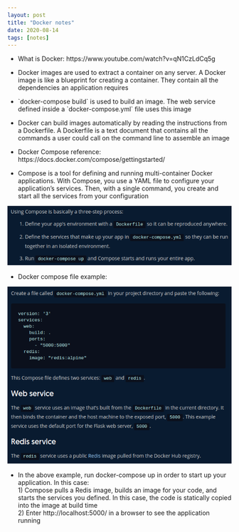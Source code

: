 ```yaml
---
layout: post
title: "Docker notes"
date: 2020-08-14
tags: [notes]
---
```


- <p>What is Docker: https://www.youtube.com/watch?v=qN1CzLdCq5g</p>

- <p>Docker images are used to extract a container on any server. A Docker image is like a blueprint for creating a container. They contain all the dependencies an application requires</p>

- <p>`docker-compose build` is used to build an image. The web service defined inside a `docker-compose.yml` file uses this image</p>

- <p>Docker can build images automatically by reading the instructions from a Dockerfile. A Dockerfile is a text document that contains all the commands a user could call on the command line to assemble an image</p>

- <p>Docker Compose reference: https://docs.docker.com/compose/gettingstarted/</p>

- <p>Compose is a tool for defining and running multi-container Docker applications. With Compose, you use a YAML file to configure your application’s services. Then, with a single command, you create and start all the services from your configuration</p>

![TF IDF](/assets/docker-1.png)

- <p>Docker compose file example:</p>

![TF IDF](/assets/docker-2.png)

- <p>In the above example, run docker-compose up in order to start up your application. In this case:
    <br> 1) Compose pulls a Redis image, builds an image for your code, and starts the services you defined. In this case, the code is statically copied into the image at build time
    <br> 2) Enter http://localhost:5000/ in a browser to see the application running
</p>
